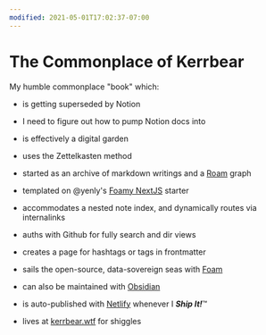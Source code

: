 ```yaml
---
modified: 2021-05-01T17:02:37-07:00
---
```


# The Commonplace of Kerrbear

My humble commonplace "book" which:
- is getting superseded by Notion
- I need to figure out how to pump Notion docs into

- is effectively a digital garden
- uses the Zettelkasten method
- started as an archive of markdown writings and a [Roam](https://roamresearch.com) graph
- templated on @yenly's [Foamy NextJS](https://github.com/yenly/foamy-nextjs) starter
- accommodates a nested note index, and dynamically routes via internalinks
- auths with Github for fully search and dir views
- creates a page for hashtags or tags in frontmatter
- sails the open-source, data-sovereign seas with [Foam](https://foambubble.github.io)
- can also be maintained with [Obsidian](https://obsidian.md)
- is auto-published with [Netlify](https://netlify.com) whenever I **_Ship It!_**:tm:
- lives at [kerrbear.wtf](https://kerrbear.wtf) for shiggles